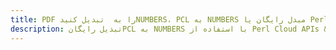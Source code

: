 ---title: PDF را به  تبدیل کنیدNUMBERS، PCL به NUMBERS مبدل رایگان یا Perl SDKdescription: تبدیل رایگانPCL به NUMBERS با استفاده از Perl Cloud APIs & SDK همچنین اسناد PDF را در Cloud ایجاد، ویرایش و رندر کنید.---